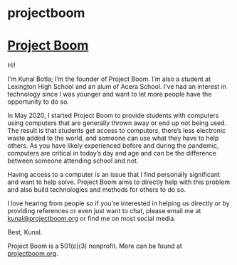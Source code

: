 # projectboom
# [Project Boom](//projectboom.org)

Hi!

I'm Kunal Botla; I’m the founder of Project Boom. I’m also a student at Lexington High School and an alum of Acera School. I’ve had an interest in technology since I was younger and want to let more people have the opportunity to do so.

In May 2020, I started Project Boom to provide students with computers using computers that are generally thrown away or end up not being used. The result is that students get access to computers, there’s less electronic waste added to the world, and someone can use what they have to help others. As you have likely experienced before and during the pandemic, computers are critical in today’s day and age and can be the difference between someone attending school and not.

Having access to a computer is an issue that I find personally significant and want to help solve. Project Boom aims to directly help with this problem and also build technologies and methods for others to do so.

I love hearing from people so if you're interested in helping us directly or by providing references or even just want to chat, please email me at [kunal@projectboom.org](mailto:kunal@projectboom.org) or find me on most social media.

Best, Kunal.


Project Boom is a 501(c)(3) nonprofit. More can be found at [projectboom.org](//projectboom.org).